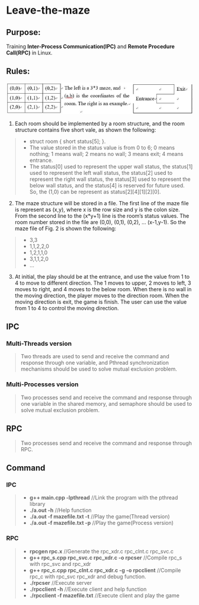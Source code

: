 # Leave-the-maze
## Purpose:
Training **Inter-Process Communication(IPC)** and **Remote Procedure Call(RPC)** in Linux.
## Rules:
![](Image/rule.JPG)
1. Each room should be implemented by a room structure, and the room structure contains five short vale, as shown the following:
>- struct room { short status[5]; }.
>- The value stored in the status value is from 0 to 6; 0 means nothing; 1 means wall; 2 means no wall; 3 means exit; 4 means entrance.
>- The status[0] used to represent the upper wall status, the status[1] used to represent the left wall status, the status[2] used to represent the right wall status, the status[3] used to represent the below wall status, and the status[4] is reserved for future used. So, the (1,0) can be represent as status[2][4][1][2][0].
2. The maze structure will be stored in a file. The first line of the maze file is represent as (x,y), where x is the row size and y is the colon size. From the second line to the (x*y+1) line is the room’s status values. The room number stored in the file are (0,0), (0,1), (0,2), … (x-1,y-1). So the maze file of Fig. 2 is shown the following:
>- 3,3
>- 1,1,2,2,0
>- 1,2,1,1,0
>- 3,1,1,2,0
>- …
3. At initial, the play should be at the entrance, and use the value from 1 to 4 to move to different direction. The 1 moves to upper, 2 moves to left, 3 moves to right, and 4 moves to the below room. When there is no wall in the moving direction, the player moves to the direction room. When the moving direction is exit, the game is finish. The user can use the value from 1 to 4 to control the moving direction.
## IPC
### Multi-Threads version
> Two threads are used to send and receive the command and response through one variable, and Pthread synchronization mechanisms should be used to solve mutual exclusion problem.
### Multi-Processes version
> Two processes send and receive the command and response through one variable in the shared memory, and semaphore should be used to solve mutual exclusion problem.
## RPC
>Two processes send and receive the command and response through RPC.
## Command
### IPC
>- **g++ main.cpp -lpthread** //Link the program with the pthread library
>- **./a.out -h** //Help function
>- **./a.out -f mazefile.txt -t** //Play the game(Thread version)
>- **./a.out -f mazefile.txt -p** //Play the game(Process version)
### RPC
>- **rpcgen rpc.x** //Generate the rpc_xdr.c rpc_clnt.c rpc_svc.c
>- **g++ rpc_s.cpp rpc_svc.c rpc_xdr.c -o rpcser** //Compile rpc_s with rpc_svc and rpc_xdr
>- **g++ rpc_c.cpp rpc_clnt.c rpc_xdr.c -g -o rpcclient** //Compile rpc_c with rpc_svc rpc_xdr and debug function.
>- **./rpcser** //Execute server
>- **./rpcclient -h** //Execute client and help function
>- **./rpcclient -f mazefile.txt** //Execute client and play the game
